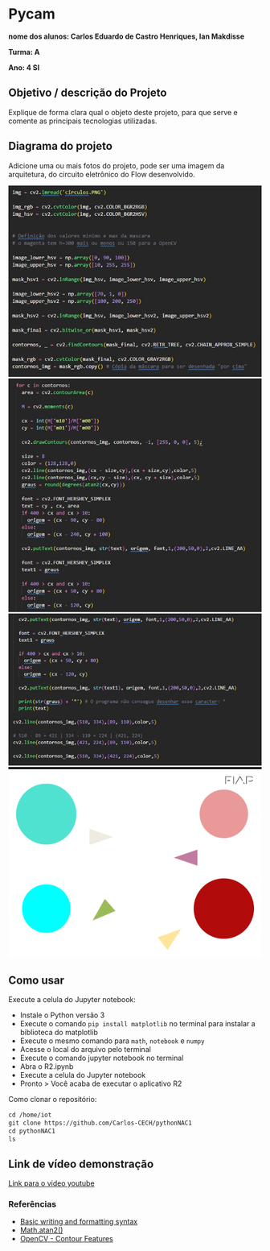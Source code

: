 # Pycam

**nome dos alunos: Carlos Eduardo de Castro Henriques, Ian Makdisse** 

**Turma: A**

**Ano: 4 SI**

## Objetivo / descrição do Projeto

Explique de forma clara qual o objeto deste projeto, para que serve e comente as principais tecnologias utilizadas. 

## Diagrama do projeto

Adicione uma ou mais fotos do projeto, pode ser uma imagem da arquitetura, do circuito eletrônico do Flow desenvolvido. 

<img src="/arquitetura_part1.jpg" width="550"> <br>
<img src="/arquitetura_part2.jpg" width="550"> <br>
<img src="/arquitetura_part3.jpg" width="550"> <br>
<img src="/circulos.PNG" width="550">


## Como usar 

Execute a celula do Jupyter notebook:

* Instale o Python versão 3
* Execute o comando `pip install matplotlib` no terminal para instalar a biblioteca do matplotlib 
* Execute o mesmo comando para `math`, `notebook` e `numpy`
* Acesse o local do arquivo pelo terminal
* Execute o comando jupyter notebook no terminal
* Abra o R2.ipynb
* Execute a celula do Jupyter notebook
* Pronto > Você acaba de executar o aplicativo R2

Como clonar o repositório:

    cd /home/iot
    git clone https://github.com/Carlos-CECH/pythonNAC1
    cd pythonNAC1
    ls


## Link de vídeo demonstração

[Link para o video youtube](https://youtu.be/wv0MEnzSnEs)


### Referências 

* [Basic writing and formatting syntax](https://docs.github.com/en/github/writing-on-github/getting-started-with-writing-and-formatting-on-github/basic-writing-and-formatting-syntax)
* [Math.atan2()](https://developer.mozilla.org/pt-BR/docs/Web/JavaScript/Reference/Global_Objects/Math/atan2)
* [OpenCV - Contour Features](https://docs.opencv.org/4.x/dd/d49/tutorial_py_contour_features.html)
